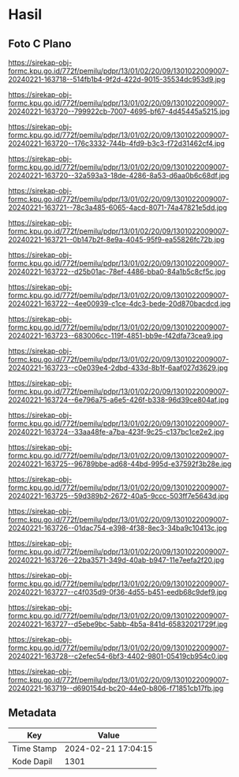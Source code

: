 # Hasil

## Foto C Plano

https://sirekap-obj-formc.kpu.go.id/772f/pemilu/pdpr/13/01/02/20/09/1301022009007-20240221-163718--514fb1b4-9f2d-422d-9015-35534dc953d9.jpg

https://sirekap-obj-formc.kpu.go.id/772f/pemilu/pdpr/13/01/02/20/09/1301022009007-20240221-163720--799922cb-7007-4695-bf67-4d45445a5215.jpg

https://sirekap-obj-formc.kpu.go.id/772f/pemilu/pdpr/13/01/02/20/09/1301022009007-20240221-163720--176c3332-744b-4fd9-b3c3-f72d31462cf4.jpg

https://sirekap-obj-formc.kpu.go.id/772f/pemilu/pdpr/13/01/02/20/09/1301022009007-20240221-163720--32a593a3-18de-4286-8a53-d6aa0b6c68df.jpg

https://sirekap-obj-formc.kpu.go.id/772f/pemilu/pdpr/13/01/02/20/09/1301022009007-20240221-163721--78c3a485-6065-4acd-8071-74a47821e5dd.jpg

https://sirekap-obj-formc.kpu.go.id/772f/pemilu/pdpr/13/01/02/20/09/1301022009007-20240221-163721--0b147b2f-8e9a-4045-95f9-ea55826fc72b.jpg

https://sirekap-obj-formc.kpu.go.id/772f/pemilu/pdpr/13/01/02/20/09/1301022009007-20240221-163722--d25b01ac-78ef-4486-bba0-84a1b5c8cf5c.jpg

https://sirekap-obj-formc.kpu.go.id/772f/pemilu/pdpr/13/01/02/20/09/1301022009007-20240221-163722--4ee00939-c1ce-4dc3-bede-20d870bacdcd.jpg

https://sirekap-obj-formc.kpu.go.id/772f/pemilu/pdpr/13/01/02/20/09/1301022009007-20240221-163723--683006cc-119f-4851-bb9e-f42dfa73cea9.jpg

https://sirekap-obj-formc.kpu.go.id/772f/pemilu/pdpr/13/01/02/20/09/1301022009007-20240221-163723--c0e039e4-2dbd-433d-8b1f-6aaf027d3629.jpg

https://sirekap-obj-formc.kpu.go.id/772f/pemilu/pdpr/13/01/02/20/09/1301022009007-20240221-163724--6e796a75-a6e5-426f-b338-96d39ce804af.jpg

https://sirekap-obj-formc.kpu.go.id/772f/pemilu/pdpr/13/01/02/20/09/1301022009007-20240221-163724--33aa48fe-a7ba-423f-9c25-c137bc1ce2e2.jpg

https://sirekap-obj-formc.kpu.go.id/772f/pemilu/pdpr/13/01/02/20/09/1301022009007-20240221-163725--96789bbe-ad68-44bd-995d-e37592f3b28e.jpg

https://sirekap-obj-formc.kpu.go.id/772f/pemilu/pdpr/13/01/02/20/09/1301022009007-20240221-163725--59d389b2-2672-40a5-9ccc-503ff7e5643d.jpg

https://sirekap-obj-formc.kpu.go.id/772f/pemilu/pdpr/13/01/02/20/09/1301022009007-20240221-163726--01dac754-e398-4f38-8ec3-34ba9c10413c.jpg

https://sirekap-obj-formc.kpu.go.id/772f/pemilu/pdpr/13/01/02/20/09/1301022009007-20240221-163726--22ba3571-349d-40ab-b947-11e7eefa2f20.jpg

https://sirekap-obj-formc.kpu.go.id/772f/pemilu/pdpr/13/01/02/20/09/1301022009007-20240221-163727--c4f035d9-0f36-4d55-b451-eedb68c9def9.jpg

https://sirekap-obj-formc.kpu.go.id/772f/pemilu/pdpr/13/01/02/20/09/1301022009007-20240221-163727--d5ebe9bc-5abb-4b5a-841d-65832021729f.jpg

https://sirekap-obj-formc.kpu.go.id/772f/pemilu/pdpr/13/01/02/20/09/1301022009007-20240221-163728--c2efec54-6bf3-4402-9801-05419cb954c0.jpg

https://sirekap-obj-formc.kpu.go.id/772f/pemilu/pdpr/13/01/02/20/09/1301022009007-20240221-163719--d690154d-bc20-44e0-b806-f71851cb17fb.jpg


## Metadata

| Key        | Value               |
| ---------- | ------------------- |
| Time Stamp | 2024-02-21 17:04:15 |
| Kode Dapil | 1301                |



